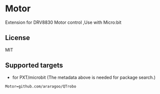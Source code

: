 # Motor

Extension for DRV8830 Motor control ,Use with Micro:bit

## License

MIT

## Supported targets

* for PXT/microbit
(The metadata above is needed for package search.)

```package
Motor=github.com/araragoo/QTrobo
```
